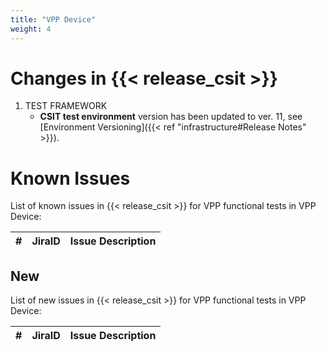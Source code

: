 ```yaml
---
title: "VPP Device"
weight: 4
---
```


# Changes in {{< release_csit >}}

1. TEST FRAMEWORK
   - **CSIT test environment** version has been updated to ver. 11, see
     [Environment Versioning]({{< ref "infrastructure#Release Notes" >}}).

# Known Issues

List of known issues in {{< release_csit >}} for VPP functional tests in VPP Device:

 **#** | **JiraID**                                       | **Issue Description**
-------|--------------------------------------------------|---------------------------------------------------------------------------

## New

List of new issues in {{< release_csit >}} for VPP functional tests in VPP Device:

 **#** | **JiraID**                                       | **Issue Description**
-------|--------------------------------------------------|---------------------------------------------------------------------------